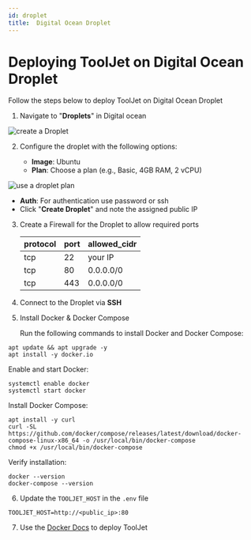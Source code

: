 ```yaml
---
id: droplet
title:  Digital Ocean Droplet
---
```


# Deploying ToolJet on Digital Ocean Droplet

Follow the steps below to deploy ToolJet on Digital Ocean Droplet

1. Navigate to "**Droplets**" in Digital ocean
   
 
  <div style={{textAlign: 'center'}}>

  <img className="screenshot-full" src="/img/setup/digitalocean/droplet_1.png" alt="create a Droplet" />

  </div>

2. Configure the droplet with the following options:
   
   - **Image**: Ubuntu 
   - **Plan**: Choose a plan (e.g., Basic, 4GB RAM, 2 vCPU)

  <div style={{textAlign: 'center'}}>

  <img className="screenshot-full" src="/img/setup/digitalocean/droplet_plan.png" alt="use a droplet plan" />
  
  </div>
  
   - **Auth**: For authentication use password or ssh
   - Click "**Create Droplet**" and note the assigned public IP

3. Create a Firewall for the Droplet to allow required ports
   
   protocol| port     | allowed_cidr|
   ----| -----------  | ----------- |
   tcp | 22           | your IP     |
   tcp | 80           | 0.0.0.0/0   |
   tcp | 443          | 0.0.0.0/0   |

4. Connect to the Droplet via **SSH**
 
5. Install Docker & Docker Compose

   Run the following commands to install Docker and Docker Compose:

```
apt update && apt upgrade -y
apt install -y docker.io
```

Enable and start Docker:

```
systemctl enable docker 
systemctl start docker
```

Install Docker Compose:

```
apt install -y curl 
curl -SL https://github.com/docker/compose/releases/latest/download/docker-compose-linux-x86_64 -o /usr/local/bin/docker-compose 
chmod +x /usr/local/bin/docker-compose
```

Verify installation:

```
docker --version 
docker-compose --version
```

6. Update the `TOOLJET_HOST` in the `.env` file

`TOOLJET_HOST=http://<public_ip>:80`

7. Use the [Docker Docs](https://docs.tooljet.com/docs/setup/docker) to deploy ToolJet
